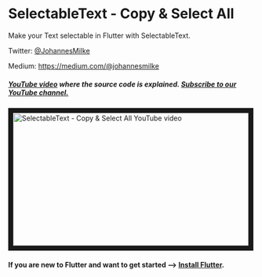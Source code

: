 # SelectableText - Copy & Select All
Make your Text selectable in Flutter with SelectableText.


Twitter: [@JohannesMilke](https://twitter.com/JohannesMilke "Twitter Johannes Milke")

Medium: https://medium.com/@johannesmilke

##### [YouTube video](https://www.youtube.com/watch?v=v4NIcrTuC-E "Youtube Johannes Milke") where the *source code* is explained. [Subscribe to our YouTube channel.](http://www.youtube.com/channel/UC0FD2apauvegCcsvqIBceLA?sub_confirmation=1 "YouTube Subscribe Johannes Milke")  
<a href="https://www.youtube.com/watch?v=v4NIcrTuC-E&feature=player_embedded
" target="_blank"><img src="http://img.youtube.com/vi/v4NIcrTuC-E/maxresdefault.jpg" 
alt="SelectableText - Copy & Select All YouTube video" width="480" height="270" border="10" /></a>

#### If you are new to Flutter and want to get started --> [Install Flutter](https://flutter.io/docs/get-started/install "Install Flutter").